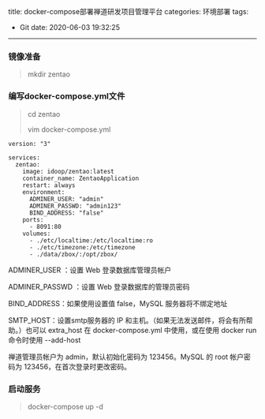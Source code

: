 title: docker-compose部署禅道研发项目管理平台
categories: 环境部署
tags:
  - Git
date: 2020-06-03 19:32:25
---

### 镜像准备

> mkdir zentao

### 编写docker-compose.yml文件

> cd zentao
>
> vim docker-compose.yml

```
version: "3"

services:
  zentao:
    image: idoop/zentao:latest
    container_name: ZentaoApplication
    restart: always
    environment:
      ADMINER_USER: "admin"
      ADMINER_PASSWD: "admin123"
      BIND_ADDRESS: "false"
    ports:
      - 8091:80
    volumes:
      - ./etc/localtime:/etc/localtime:ro
      - ./etc/timezone:/etc/timezone
      - ./data/zbox/:/opt/zbox/
```

ADMINER_USER ：设置 Web 登录数据库管理员帐户

ADMINER_PASSWD ：设置 Web 登录数据库的管理员密码

BIND_ADDRESS：如果使用设置值 false，MySQL 服务器将不绑定地址

SMTP_HOST：设置smtp服务器的 IP 和主机。（如果无法发送邮件，将会有所帮助。）也可以 extra_host 在 docker-compose.yml 中使用，或在使用 docker run 命令时使用 --add-host

禅道管理员帐户为 admin，默认初始化密码为 123456。MySQL 的 root 帐户密码为 123456，在首次登录时更改密码。

### 启动服务

>  docker-compose up -d